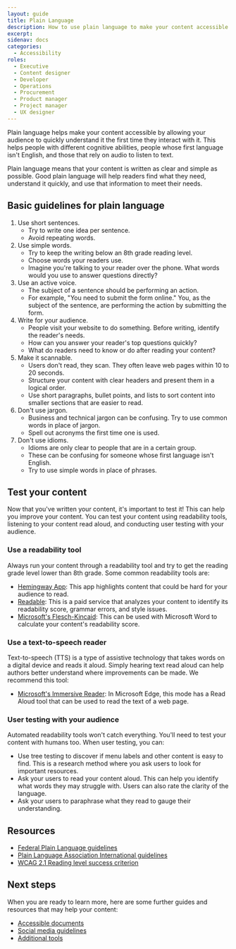 ```yaml
---
layout: guide
title: Plain Language
description: How to use plain language to make your content accessible.
excerpt: 
sidenav: docs
categories:
  - Accessibility
roles:
  - Executive
  - Content designer
  - Developer
  - Operations
  - Procurement
  - Product manager
  - Project manager
  - UX designer
---
```


Plain language helps make your content accessible by allowing your audience to quickly understand it the first time they interact with it. This helps people with different cognitive abilities, people whose first language isn't English, and those that rely on audio to listen to text. 

Plain language means that your content is written as clear and simple as possible. Good plain language will help readers find what they need, understand it quickly, and use that information to meet their needs.

## Basic guidelines for plain language

1. Use short sentences. 
     - Try to write one idea per sentence.
     - Avoid repeating words.
2. Use simple words. 
     - Try to keep the writing below an 8th grade reading level.
     - Choose words your readers use. 
     - Imagine you're talking to your reader over the phone. What words would you use to answer questions directly?
3. Use an active voice.
     - The subject of a sentence should be performing an action. 
     - For example, "You need to submit the form online." You, as the subject of the sentence, are performing the action by submitting the form. 
4. Write for your audience.
     - People visit your website to do something. Before writing, identify the reader's needs. 
     - How can you answer your reader's top questions quickly?
     - What do readers need to know or do after reading your content?
5. Make it scannable.
     - Users don't read, they scan. They often leave web pages within 10 to 20 seconds.
     - Structure your content with clear headers and present them in a logical order.
     - Use short paragraphs, bullet points, and lists to sort content into smaller sections that are easier to read.  
6. Don't use jargon. 
     - Business and technical jargon can be confusing. Try to use common words in place of jargon.
     - Spell out acronyms the first time one is used. 
7. Don't use idioms. 
     - Idioms are only clear to people that are in a certain group. 
     - These can be confusing for someone whose first language isn't English. 
     - Try to use simple words in place of phrases. 

## Test your content

Now that you've written your content, it's important to test it! This can help you improve your content. You can test your content using readability tools, listening to your content read aloud, and conducting user testing with your audience. 

### Use a readability tool

Always run your content through a readability tool and try to get the reading grade level lower than 8th grade. Some common readability tools are:

- [Hemingway App](https://www.hemingwayapp.com/): This app highlights content that could be hard for your audience to read. 
- [Readable](https://readable.io/): This is a paid service that analyzes your content to identify its readability score, grammar errors, and style issues. 
- [Microsoft's Flesch-Kincaid](https://support.microsoft.com/en-us/office/get-your-document-s-readability-and-level-statistics-85b4969e-e80a-4777-8dd3-f7fc3c8b3fd2): This can be used with Microsoft Word to calculate your content's readability score. 

### Use a text-to-speech reader
Text-to-speech (TTS) is a type of assistive technology that takes words on a digital device and reads it aloud. Simply hearing text read aloud can help authors better understand where improvements can be made. We recommend this tool:
- [Microsoft's Immersive Reader](https://support.microsoft.com/en-us/topic/use-immersive-reader-in-microsoft-edge-78a7a17d-52e1-47ee-b0ac-eff8539015e1): In Microsoft Edge, this mode has a Read Aloud tool that can be used to read the text of a web page.

### User testing with your audience
Automated readability tools won't catch everything. You'll need to test your content with humans too. When user testing, you can: 

- Use tree testing to discover if menu labels and other content is easy to find. This is a research method where you ask users to look for important resources.
- Ask your users to read your content aloud. This can help you identify what words they may struggle with. Users can also rate the clarity of the language. 
- Ask your users to paraphrase what they read to gauge their understanding. 

## Resources

- [Federal Plain Language guidelines](https://www.plainlanguage.gov/guidelines/)
- [Plain Language Association International guidelines](https://plainlanguagenetwork.org/plain-language/what-is-plain-language/)
- [WCAG 2.1 Reading level success criterion ](https://www.w3.org/WAI/WCAG21/Understanding/reading-level.html)

## Next steps

When you are ready to learn more, here are some further guides and resources that may help your content:

- [Accessible documents](https://accessibility.civicactions.com/guide/documents)
- [Social media guidelines](https://accessibility.civicactions.com/guide/social-media)
- [Additional tools](https://accessibility.civicactions.com/guide/tools)

